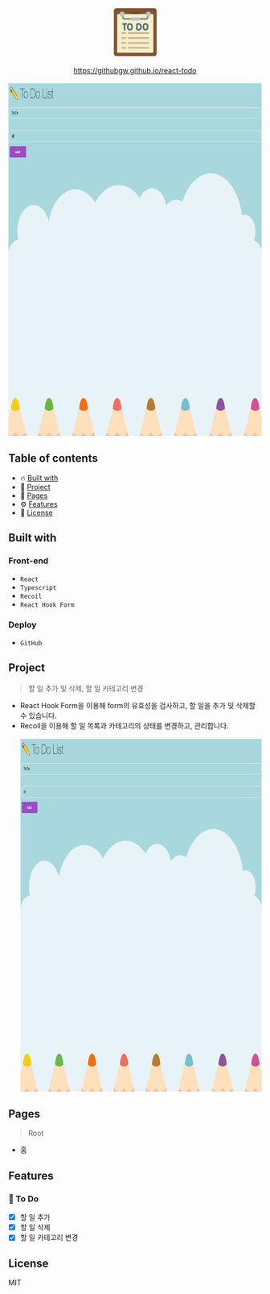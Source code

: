 <div align="center">
  <a href="https://githubgw.github.io/react-todo">
    <img height="95" src="./previews/todo_logo.png" />
    <br /><br />
    <a display="block" href="https://githubgw.github.io/react-todo">https://githubgw.github.io/react-todo</a>
    <br /><br />
    <img height="700" src="./previews/1.gif" />
  </a>
</div>

## Table of contents

- 🔥 [Built with](#built-with)
- 🌈 [Project](#project)
- 📑 [Pages](#pages)
- ⚙ [Features](#features)
- 📝 [License](#license)

## Built with

### Front-end

- `React`
- `Typescript`
- `Recoil`
- `React Hook Form`

### Deploy

- `GitHub`

## Project

> 할 일 추가 및 삭제, 할 일 카테고리 변경

- React Hook Form을 이용해 form의 유효성을 검사하고, 할 일을 추가 및 삭제할 수 있습니다.
- Recoil을 이용해 할 일 목록과 카테고리의 상태를 변경하고, 관리합니다.
  <br /><br />
  <img height="700" src="./previews/1.gif" />

## Pages

> Root

- 홈

## Features

### 📝 To Do

- [x] 할 일 추가
- [x] 할 일 삭제
- [x] 할 일 카테고리 변경

## License

MIT
